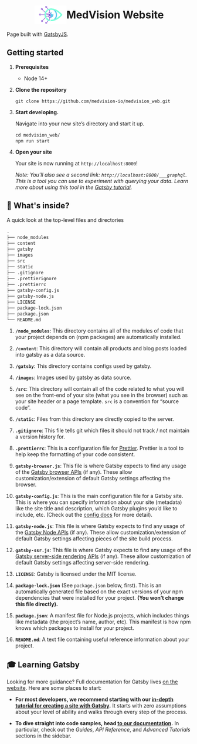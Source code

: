 <h1 align="center" style="display: flex; flex-direction: row; justify-content: center; align-items: center;">
  <img src="src/components/NavModule/medvision_logo.svg" height="50px" /> MedVision Website
</h1>

Page built with [GatsbyJS](https://www.gatsbyjs.com/).

## Getting started

1.  **Prerequisites**

    - Node 14+

2.  **Clone the repository**

    ```shell
    git clone https://github.com/medvision-io/medvision_web.git
    ```    

3.  **Start developing.**

    Navigate into your new site’s directory and start it up.

    ```shell
    cd medvision_web/
    npm run start
    ```

4.  **Open your site**

    Your site is now running at `http://localhost:8000`!

    _Note: You'll also see a second link: _`http://localhost:8000/___graphql`_. This is a tool you can use to experiment with querying your data. Learn more about using this tool in the [Gatsby tutorial](https://www.gatsbyjs.org/tutorial/part-five/#introducing-graphiql)._

## 🧐 What's inside?

A quick look at the top-level files and directories
```
.
├── node_modules
├── content
├── gatsby
├── images
├── src
├── static
├── .gitignore
├── .prettierignore
├── .prettierrc
├── gatsby-config.js
├── gatsby-node.js
├── LICENSE
├── package-lock.json
├── package.json
└── README.md
```

1.  **`/node_modules`**: This directory contains all of the modules of code that your project depends on (npm packages) are automatically installed.

2.  **`/content`**: This directory will contain all products and blog posts loaded into gatsby as a data source.

2.  **`/gatsby`**: This directory contains configs used by gatsby.

2.  **`/images`**: Images used by gatsby as data source.
    
2.  **`/src`**: This directory will contain all of the code related to what you will see on the front-end of your site (what you see in the browser) such as your site header or a page template. `src` is a convention for “source code”.
    
2.  **`/static`**: Files from this directory are directly copied to the server.

3.  **`.gitignore`**: This file tells git which files it should not track / not maintain a version history for.

4.  **`.prettierrc`**: This is a configuration file for [Prettier](https://prettier.io/). Prettier is a tool to help keep the formatting of your code consistent.

5.  **`gatsby-browser.js`**: This file is where Gatsby expects to find any usage of the [Gatsby browser APIs](https://www.gatsbyjs.org/docs/browser-apis/) (if any). These allow customization/extension of default Gatsby settings affecting the browser.

6.  **`gatsby-config.js`**: This is the main configuration file for a Gatsby site. This is where you can specify information about your site (metadata) like the site title and description, which Gatsby plugins you’d like to include, etc. (Check out the [config docs](https://www.gatsbyjs.org/docs/gatsby-config/) for more detail).

7.  **`gatsby-node.js`**: This file is where Gatsby expects to find any usage of the [Gatsby Node APIs](https://www.gatsbyjs.org/docs/node-apis/) (if any). These allow customization/extension of default Gatsby settings affecting pieces of the site build process.

8.  **`gatsby-ssr.js`**: This file is where Gatsby expects to find any usage of the [Gatsby server-side rendering APIs](https://www.gatsbyjs.org/docs/ssr-apis/) (if any). These allow customization of default Gatsby settings affecting server-side rendering.

9.  **`LICENSE`**: Gatsby is licensed under the MIT license.

10. **`package-lock.json`** (See `package.json` below, first). This is an automatically generated file based on the exact versions of your npm dependencies that were installed for your project. **(You won’t change this file directly).**

11. **`package.json`**: A manifest file for Node.js projects, which includes things like metadata (the project’s name, author, etc). This manifest is how npm knows which packages to install for your project.

12. **`README.md`**: A text file containing useful reference information about your project.

## 🎓 Learning Gatsby

Looking for more guidance? Full documentation for Gatsby lives [on the website](https://www.gatsbyjs.org/). Here are some places to start:

- **For most developers, we recommend starting with our [in-depth tutorial for creating a site with Gatsby](https://www.gatsbyjs.org/tutorial/).** It starts with zero assumptions about your level of ability and walks through every step of the process.

- **To dive straight into code samples, head [to our documentation](https://www.gatsbyjs.org/docs/).** In particular, check out the _Guides_, _API Reference_, and _Advanced Tutorials_ sections in the sidebar.